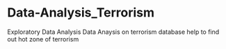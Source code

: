 # Data-Analysis_Terrorism
Exploratory Data Analysis
Data Anaysis on terrorism database help to find out hot zone of terrorism
